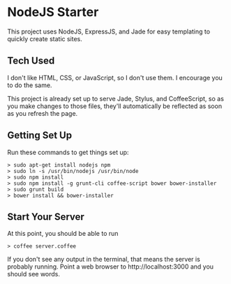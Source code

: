 NodeJS Starter
========
This project uses NodeJS, ExpressJS, and Jade for easy templating to quickly create static sites.

## Tech Used
I don't like HTML, CSS, or JavaScript, so I don't use them. I encourage you
to do the same.

This project is already set up to serve Jade, Stylus, and CoffeeScript, so
as you make changes to those files, they'll automatically be reflected as
soon as you refresh the page.

## Getting Set Up
Run these commands to get things set up:

```
> sudo apt-get install nodejs npm
> sudo ln -s /usr/bin/nodejs /usr/bin/node
> sudo npm install
> sudo npm install -g grunt-cli coffee-script bower bower-installer
> sudo grunt build
> bower install && bower-installer
```

## Start Your Server
At this point, you should be able to run

```
> coffee server.coffee
```

If you don't see any output in the terminal, that means the server is probably
running. Point a web browser to http://localhost:3000 and you should see words.
